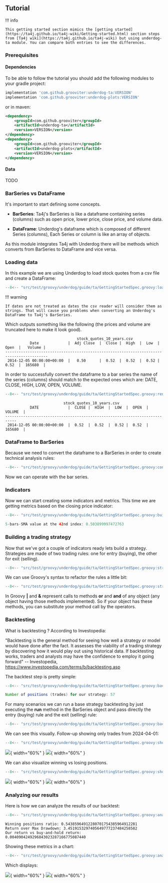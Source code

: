 ## Tutorial

!!! info
    
    This getting started section mimics the [getting started](https://ta4j.github.io/ta4j-wiki/Getting-started.html) section steps from [Ta4j wiki](https://ta4j.github.io/ta4j-wiki) but using underdog-ta module. You can compare both entries to see the differences.

### Prerequisites

#### Dependencies

To be able to follow the tutorial you should add the following modules to your gradle project:

```groovy title="gradle"
implementation 'com.github.grooviter:underdog-ta:VERSION'
implementation 'com.github.grooviter:underdog-plots:VERSION'
```

or in maven:

```xml title="maven"
<dependency>
    <groupId>com.github.grooviter</groupId>
    <artifactId>underdog-ta</artifactId>
    <version>VERSION</version>
</dependency>
<dependency>
    <groupId>com.github.grooviter</groupId>
    <artifactId>underdog-plots</artifactId>
    <version>VERSION</version>
</dependency>
```

#### Data

TODO

### BarSeries vs DataFrame

It's important to start defining some concepts.

- **BarSeries**: Ta4j's BarSeries is like a dataframe containing series (columns) such as open price, lower price, close price, and volume data.

- **DataFrame**: Underdog's dataframe which is composed of different Series (columns), Each Series or column is like an array of objects.

As this module integrates Ta4j with Underdog there will be methods which converts from BarSeries to DataFrame and vice versa.

### Loading data

In this example we are using Underdog to load stock quotes from a csv file and create a DataFrame:

```groovy title="stock quotes from csv"
--8<-- "src/test/groovy/underdog/guide/ta/GettingStartedSpec.groovy:loading_data"
```

!!! warning

    If dates are not treated as dates the csv reader will consider them as strings. That will cause you problems when converting an Underdog's DataFrame to Ta4j's BarSeries.

Which outputs something like the following (the prices and volume are truncated here to make it look good).

```shell title="output"
                                stock_quotes_10_years.csv
           Date             |  Adj Close  |  Close |  High  |  Low  |  Open  |   Volume |
-----------------------------------------------------------------------------------------
 2014-12-05 00:00:00+00:00  |   0.50      |  0.52  |  0.52  |  0.52 |  0.52  |  165680  |
```

In order to successfully convert the dataframe to a bar series the name of the series (columns) should match to the expected ones which are: DATE, CLOSE, HIGH, LOW, OPEN, VOLUME.

```groovy title="renaming"
--8<-- "src/test/groovy/underdog/guide/ta/GettingStartedSpec.groovy:renaming_cols"
```


```shell title="output"
                          stock_quotes_10_years.csv
           DATE             |  CLOSE |  HIGH  |  LOW  |  OPEN  |  VOLUME  |
---------------------------------------------------------------------------
 2014-12-05 00:00:00+00:00  |  0.52  |  0.52  |  0.52 |  0.52  |  165680  |
```

### DataFrame to BarSeries

Because we need to convert the dataframe to a BarSeries in order to create technical analysis rules:

```groovy title="to bar series"
--8<-- "src/test/groovy/underdog/guide/ta/GettingStartedSpec.groovy:convert_to_bar_series"
```

Now we can operate with the bar series.

### Indicators

Now we can start creating some indicators and metrics. This time we are getting metrics based on the closing price indicator:

```groovy title="indicators"
--8<-- "src/test/groovy/underdog/guide/ta/GettingStartedSpec.groovy:building_indicators"
```

```groovy title="output"
5-bars-SMA value at the 42nd index: 0.503899997472763
```

### Building a trading strategy

Now that we've got a couple of indicators ready lets build a strategy. Strategies are made of two trading rules: one for entry (buying), the other for exit (selling).

```groovy title="strategy base"
--8<-- "src/test/groovy/underdog/guide/ta/GettingStartedSpec.groovy:strategy_base"
```

We can use Groovy's syntax to refactor the rules a little bit:

```groovy title="strategy using operators"
--8<-- "src/test/groovy/underdog/guide/ta/GettingStartedSpec.groovy:strategy_or"
```

In Groovy **|** and **&** represent calls to methods **or** and **and** of any object (any object having those methods implemented). So if your object has these methods, you can substitute your method call by the operators.

### Backtesting

What is backtesting ? According to Investopedia:

"Backtesting is the general method for seeing how well a strategy or model would have done after the fact. It assesses the viability of a trading strategy by discovering how it would play out using historical data. If backtesting works, traders and analysts may have the confidence to employ it going forward"
-- Investopedia, https://www.investopedia.com/terms/b/backtesting.asp

The backtest step is pretty simple:

```groovy title="backtesting"
--8<-- "src/test/groovy/underdog/guide/ta/GettingStartedSpec.groovy:backtesting_base"
```

```groovy title="output"
Number of positions (trades) for our strategy: 57
```

For many scenarios we can run a base strategy backtesting by just executing the **run** method in the BarSeries object and pass directly the entry (buying) rule and the exit (selling) rule:

```groovy title="backtesting"
--8<-- "src/test/groovy/underdog/guide/ta/GettingStartedSpec.groovy:backtesting_extension"
```

We can see this visually. Follow-up showing only trades from 2024-04-01:

```groovy title="plotting trades"
--8<-- "src/test/groovy/underdog/guide/ta/GettingStartedSpec.groovy:show_trades"
```

![](images/getting_started_trades.png#only-light){ width="60%" }
![](images/getting_started_trades_dark.png#only-dark){ width="60%" }

We can also visualize winning vs losing positions.

```groovy title="winning vs losing"
--8<-- "src/test/groovy/underdog/guide/ta/GettingStartedSpec.groovy:show_positions"
```

![](images/getting_started_winners.png#only-light){ width="60%" }
![](images/getting_started_winners_dark.png#only-dark){ width="60%" }

### Analyzing our results

Here is how we can analyze the results of our backtest:

```groovy title="analysis"
--8<-- "src/test/groovy/underdog/guide/ta/GettingStartedSpec.groovy:analysis_base"
```

```shell title="output"
Winning positions ratio: 0.54385964912280701754385964912281
Return over Max Drawdown: 3.4519153297405649777237484258582
Our return vs buy-and-hold return: 0.0040904249296843023287166775087440
```

Showing these metrics in a chart:

```groovy title="radar"
--8<-- "src/test/groovy/underdog/guide/ta/GettingStartedSpec.groovy:analysis_radar"
```

Which displays:

![](images/getting_started_radar.png#only-light){ width="60%" }
![](images/getting_started_radar_dark.png#only-dark){ width="60%" }
